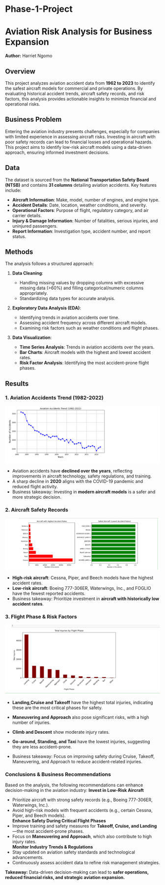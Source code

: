 # Phase-1-Project

# Aviation Risk Analysis for Business Expansion

**Author:** Harriet Ngomo  

## Overview

This project analyzes aviation accident data from **1962 to 2023** to identify the safest aircraft models for commercial and private operations. By evaluating historical accident trends, aircraft safety records, and risk factors, this analysis provides actionable insights to minimize financial and operational risks. 

## Business Problem

Entering the aviation industry presents challenges, especially for companies with limited experience in assessing aircraft risks. Investing in aircraft with poor safety records can lead to financial losses and operational hazards. This project aims to identify low-risk aircraft models using a data-driven approach, ensuring informed investment decisions.

## Data

The dataset is sourced from the **National Transportation Safety Board (NTSB)** and contains **31 columns** detailing aviation accidents. Key features include:

- **Aircraft Information**: Make, model, number of engines, and engine type.
- **Accident Details**: Date, location, weather conditions, and severity.
- **Operational Factors**: Purpose of flight, regulatory category, and air carrier details.
- **Injury & Damage Information**: Number of fatalities, serious injuries, and uninjured passengers.
- **Report Information**: Investigation type, accident number, and report status.

## Methods

The analysis follows a structured approach:

1. **Data Cleaning**:
   - Handling missing values by dropping columns with excessive missing data (>60%) and filling categorical/numeric columns appropriately.
   - Standardizing data types for accurate analysis.

2. **Exploratory Data Analysis (EDA)**:
   - Identifying trends in aviation accidents over time.
   - Assessing accident frequency across different aircraft models.
   - Examining risk factors such as weather conditions and flight phases.

3. **Data Visualization**:
   - **Time Series Analysis**: Trends in aviation accidents over the years.
   - **Bar Charts**: Aircraft models with the highest and lowest accident rates.
   - **Risk Factor Analysis**: Identifying the most accident-prone flight phases.

## Results

### **1. Aviation Accidents Trend (1982-2022)**
![image alt](https://github.com/Harriet-ngomo/Phase-1-Project/blob/8d754ac98a24a4949417ba5c96c22887c0b38252/Aviatian%20Accidents%20trend.png)
- Aviation accidents have **declined over the years**, reflecting improvements in aircraft technology, safety regulations, and training.
- A sharp decline in **2020** aligns with the COVID-19 pandemic and reduced flight activity.
- Business takeaway: Investing in **modern aircraft models** is a safer and more strategic decision.

### **2. Aircraft Safety Records**
![image](https://github.com/Harriet-ngomo/Phase-1-Project/blob/33ed9d568e553b2418529376087df43853e39a76/Aircraft%20Models%20with%20the%20Highest%20and%20Lowest%20Accident%20rates.png)
- **High-risk aircraft**: Cessna, Piper, and Beech models have the highest accident rates.
- **Low-risk aircraft**: Boeing 777-306ER, Waterwings, Inc., and FOGLIO have the fewest reported accidents.
- Business takeaway: Prioritize investment in **aircraft with historically low accident rates**.

### **3. Flight Phase & Risk Factors**
![image alt](https://github.com/Harriet-ngomo/Phase-1-Project/blob/44218aaacb898506c445f0a4d7a20b3b3fc53e92/Injury%20severity%20by%20Flight%20phase.png)
- **Landing,Cruise and Takeoff** have the highest total injuries, indicating these are the most critical phases for safety.

- **Maneuvering and Approach** also pose significant risks, with a high number of injuries.

- **Climb and Descent** show moderate injury rates.

- **Go-around, Standing, and Taxi** have the lowest injuries, suggesting they are less accident-prone.
- Business takeaway:  Focus on improving safety during Cruise, Takeoff, Maneuvering, and Approach to reduce accident-related injuries.

### **Conclusions & Business Recommendations**  
Based on the analysis, the following recommendations can enhance decision-making in the aviation industry:
**Invest in Low-Risk Aircraft**  
   - Prioritize aircraft with strong safety records (e.g., Boeing 777-306ER, Waterwings, Inc.).  
   - Avoid high-risk models with frequent accidents (e.g., certain Cessna, Piper, and Beech models).  
**Enhance Safety During Critical Flight Phases**  
   - Improve training and safety measures for **Takeoff, Cruise, and Landing**—the most accident-prone phases.  
   - Focus on **Maneuvering and Approach**, which also contribute to high injury rates.  
**Monitor Industry Trends & Regulations**  
   - Stay updated on aviation safety standards and technological advancements.  
   - Continuously assess accident data to refine risk management strategies.  

**Takeaway:** Data-driven decision-making can lead to **safer operations, reduced financial risks, and strategic aviation expansion.**  

